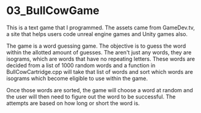 # 03_BullCowGame
This is a text game that I programmed. The assets came from GameDev.tv, a site that helps users code unreal engine games and Unity games also.

The game is a word guessing game. The objective is to guess the word within the allotted amount of guesses. The aren't just any words, they are isograms, which are words that have no repeating letters. These words are decided from a list of 1000 random words and a function in BullCowCartridge.cpp will take that list of words and sort which words are isograms which become eligible to use within the game.

Once those words are sorted, the game will choose a word at random and the user will then need to figure out the word to be successful. The attempts are based on how long or short the word is.